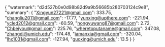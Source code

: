 {
    "watermark": "d2d527b0e0d98b82d9a9b56685b280703124c9e8", 
    "summary": {
        "Xingyun27221@gmail.com": 333.75, 
        "changliu2011@gmail.com": -17.77, 
        "yunxing@upthere.com": -221.94, 
        "ycled2012@gmail.com": -60.59, 
        "hongyuwang87@gmail.com": 2.72, 
        "Chbeiyou@gmail.com": 225.76, 
        "wheretoputaname@gmail.com": 347.08, 
        "zhangdi@umich.edu": -174.48, 
        "iamanxia@gmail.com": -320.04, 
        "lhx1031@gmail.com": -127.94, 
        "guoxing@umich.edu": 13.5
    }
}
